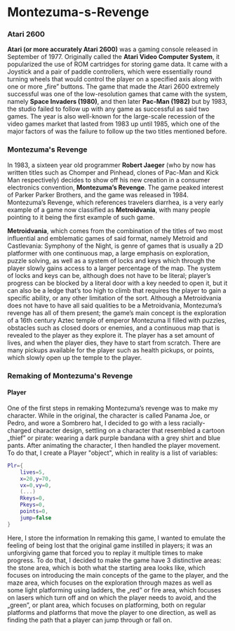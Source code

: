 # Montezuma-s-Revenge

### Atari 2600

**Atari (or more accurately Atari 2600)** was a gaming console released in September of 1977. Originally called the **Atari Video Computer System**, it popularized the use of ROM cartridges for storing game data. It came with a Joystick and a pair of paddle controllers, which were essentially round turning wheels that would control the player on a specified axis along with one or more „fire” buttons. The game that made the Atari 2600 extremely successful was one of the low-resolution games that came with the system, namely **Space Invaders (1980)**, and then later **Pac-Man (1982)** but by 1983, the studio failed to follow up with any game as successful as said two games. The year is also well-known for the large-scale recession of the video games market that lasted from 1983 up until 1985, which one of the major factors of was the failure to follow up the two titles mentioned before. 

### Montezuma's Revenge

In 1983, a sixteen year old programmer **Robert Jaeger** (who by now has written titles such as Chomper and Pinhead, clones of Pac-Man and Kick Man respectively) decides to show off his new creation in a consumer electronics convention, **Montezuma’s Revenge**. The game peaked interest of Parker Parker Brothers, and the game was released in 1984. Montezuma’s Revenge, which references travelers diarrhea, is a very early example of a game now classified as **Metroidvania**, with many people pointing to it being the first example of such game. 

**Metroidvania**, which comes from the combination of the titles of two most influential and emblematic games of said format, namely Metroid and Castlevania: Symphony of the Night, is genre of games that is usually a 2D platformer with one continuous map, a large emphasis on exploration, puzzle solving, as well as a system of locks and keys which through the player slowly gains access to a larger percentage of the map. The system of locks and keys can be, although does not have to be literal; player’s progress can be blocked by a literal door with a key needed to open it, but it can also be a ledge that’s too high to climb that requires the player to gain a specific ability, or any other limitation of the sort. Although a Metroidvania does not have to have all said qualities to be a Metroidvania, Montezuma’s revenge has all of them present; the game’s main concept is the exploration of a 16th century Aztec temple of emperor Montezuma II filled with puzzles, obstacles such as closed doors or enemies, and a continuous map that is revealed to the player as they explore it. The player has a set amount of lives, and when the player dies, they have to start from scratch. There are many pickups available for the player such as health pickups, or points, which slowly open up the temple to the player.

### Remaking of Montezuma's Revenge
#### Player
One of the first steps in remaking Montezuma’s revenge was to make my character. While in the original, the character is called Panama Joe, or Pedro, and wore a Sombrero hat, I decided to go with a less racially-charged character design, settling on a character that resembled a cartoon „thief” or pirate: wearing a dark purple bandana with a grey shirt and blue pants. After animating the character, I then handled the player movement. To do that, I create a Player "object", which in reality is a list of variables:

```lua
Plr={
	lives=5,
	x=20,y=70,
	vx=0,vy=0,
	(...)
	Rkeys=0,
	Pkeys=0,
	points=0,
	jump=false
}
```
Here, I store the information 
In remaking this game, I wanted to emulate the feeling of being lost that the original game instilled in players; it was an unforgiving game that forced you to replay it multiple times to make progress. To do that, I decided to make the game have 3 distinctive areas: the stone area, which is both what the starting area looks like, which focuses on introducing the main concepts of the game to the player, and the maze area, which focuses on the exploration through mazes as well as some light platforming using ladders, the „red” or fire area, which focuses on lasers which turn off and on which the player needs to avoid, and the „green”, or plant area, which focuses on platforming, both on regular platforms and platforms that move the player to one direction, as well as finding the path that a player can jump through or fall on. 
